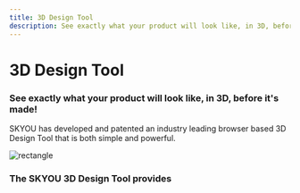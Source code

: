 ```yaml
---
title: 3D Design Tool
description: See exactly what your product will look like, in 3D, before it's made!
---
```


<columns mode="normal" number="2" number-l="2" number-m="1" number-s="1" id="design-tool__hero">

<block id="design-tool__hero__info">

# 3D Design Tool

### See exactly what your product will look like, in 3D, before it's made!

SKYOU has developed and patented an industry leading browser based 3D Design Tool that is both simple and powerful.

</block>

<block id="design-tool__hero__image-content">

![rectangle](./img/laptop--hero.png)

</block>

</columns>









<columns mode="normal" number="1" number-l="2" number-m="1" number-s="1" id="design-tool__subtitle">

<block>

### The SKYOU 3D Design Tool provides

</block>

</columns>









<columns mode="normal" number="3" number-m="2" number-s="1" id="design-tool__content">

<block>

<card title="3D Representation" subtitle="Pixel to inch representation of your product in 3D.  Rotate, zoom, and look at your products from every angle." />

<template v-slot:image>

![laptop-image](./img/laptop.png)

</template>

</block>

<block>

<card title="Accuracy" subtitle="Match graphics across seams with +/- 1mm accuracy." />

<template v-slot:image>

![acuracy-image](./img/acuracy-img.png)

</template>

</block>

<block>

<card title="Flexibility" subtitle="Print on all surfaces of every product for a fixed price, included branding. Print on the neck of every garment you design." />

<template v-slot:image>

![flexibility-image](./img/flexibility-image.png)

</template>

<btn-external label="Watch video" type="secondary" display="full" url=""/>

</block>

<block>

<card title="Customization" subtitle="Add background colors/graphics and allow for multiple background color choices per product." />

<template v-slot:image>

![customization-image](./img/customization-image.png)

</template>

<btn-external label="Watch video" type="secondary" display="full" url=""/>

</block>

<block>

<card title="Effortless Design" subtitle="Turn any graphic into a repeating pattern." />

<template v-slot:image>

![effortless-design-image](./img/effortless-design.png)

</template>

<btn-external label="Watch video" type="secondary" display="full" url=""/>

</block>

<block>

<card title="Text Styling" subtitle="Custom text inputs, let your customer add their text to your designs. You control the fonts, colors, and where text can be entered" />

<template v-slot:image>

![card-iamge](./img/backpack-card.png)

</template>

<btn-external label="Watch video" type="secondary" display="full" url=""/>

</block>

</columns>